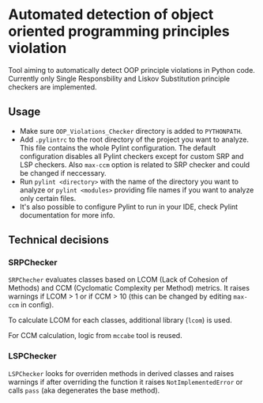 # Automated detection of object oriented programming principles violation

Tool aiming to automatically detect OOP principle violations in Python code. Currently only Single Responsbility and Liskov Substitution principle checkers are implemented.

## Usage
* Make sure `OOP_Violations_Checker` directory is added to `PYTHONPATH`. 
* Add `.pylintrc` to the root directory of the project you want to analyze. This file contains the whole Pylint configuration. The default configuration disables all Pylint checkers except for custom SRP and LSP checkers. Also `max-ccm` option is related to SRP checker and could be changed if neccessary.
* Run `pylint <directory>` with the name of the directory you want to analyze or `pylint <modules>` providing file names if you want to analyze only certain files.
* It's also possible to configure Pylint to run in your IDE, check Pylint documentation for more info.

## Technical decisions
### SRPChecker
`SRPChecher` evaluates classes based on LCOM (Lack of Cohesion of Methods) and CCM (Cyclomatic Complexity per Method) metrics. It raises warnings if LCOM > 1 or if CCM > 10 (this can be changed by editing `max-ccm` in config).


To calculate LCOM for each classes, additional library (`lcom`) is used. 


For CCM calculation, logic from `mccabe` tool is reused.

### LSPChecker
`LSPChecker` looks for overriden methods in derived classes and raises warnings if after overriding the function it raises `NotImplementedError` or calls `pass` (aka degenerates the base method).
